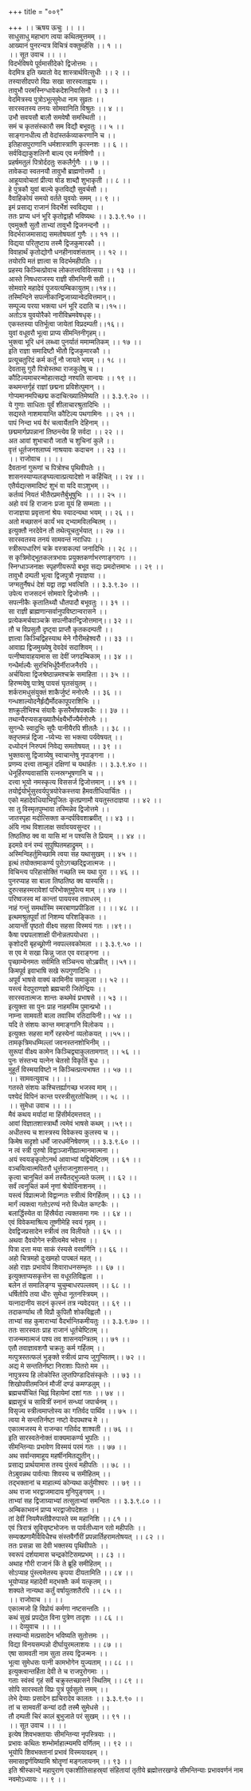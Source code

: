 +++
title = "००९"

+++
।। ऋषय ऊचुः ।। ।।  
साधुसाधु महाभाग त्वया कथितमुत्तमम् ।।  
आख्यानं पुनरन्यत्र विचित्रं वक्तुमर्हसि ।। १ ।।  
।। सूत उवाच ।। ।।  
विदर्भविषये पूर्वमासीदेको द्विजोत्तमः ।।  
वेदमित्र इति ख्यातो वेद शास्त्रार्थवित्सुधीः ।। २ ।।  
तस्यासीदपरो विप्रः सखा सारस्वताह्वयः ।।  
तावुभौ परमस्निग्धावेकदेशनिवासिनौ ।। ३ ।।  
वेदमित्रस्य पुत्रोऽभूत्सुमेधा नाम सुव्रतः ।।  
सारस्वतस्य तनयः सोमवानिति विश्रुतः ।। ४ ।।  
उभौ सवयसौ बालौ समवेषौ समस्थिती ।।  
समं च कृतसंस्कारौ सम विद्यौ बभूवतुः ।। ५ ।।  
साङ्गानधीत्य तौ वेदांस्तर्कव्याकरणानि च ।।  
इतिहासपुराणानि धर्मशास्त्राणि कृत्स्नशः ।। ६ ।।  
सर्वविद्याकुशलिनौ बाल्य एव मनीषिणौ ।।  
प्रहर्षमतुलं पित्रोर्ददतुः सकलैर्गुणैः ।। ७ ।।  
तावेकदा स्वतनयौ तावुभौ ब्राह्मणोत्तमौ ।।  
आहूयावोचतां प्रीत्या षोड शाब्दौ शुभाकृती ।। ८ ।।  
हे पुत्रकौ युवां बाल्ये कृतविद्यौ सुवर्चसौ ।।  
वैवाहिकोयं समयो वर्तते युवयोः समम् ।। ९ ।।  
इमं प्रसाद्य राजानं विदर्भेशं स्वविद्यया ।।  
ततः प्राप्य धनं भूरि कृतोद्वाहौ भविष्यथः ।। ३.३.९.१० ।।  
एवमुक्तौ सुतौ ताभ्यां तावुभौ द्विजनन्दनौ ।।  
विदर्भराजमासाद्य समतोषयतां गुणैः ।। ११ ।।  
विद्यया परितुष्टाय तस्मै द्विजकुमारकौ ।।  
विवाहार्थं कृतोद्योगौ धनहीनावशंसताम् ।। १२ ।।  
तयोरपि मतं ज्ञात्वा स विदर्भमहीपतिः ।।  
प्रहस्य किञ्चित्प्रोवाच लोकतत्त्वविवित्सया ।। १३ ।।  
आस्ते निषधराजस्य राज्ञी सीमन्तिनी सती ।।  
सोमवारे महादेवं पूजयत्यम्बिकायुतम्।।१४।।  
तस्मिन्दिने सपत्नीकान्द्विजाग्र्यान्वेदवित्तमान्।।  
सम्पूज्य परया भक्त्या धनं भूरि ददाति च।।१५।।  
अतोऽत्र युवयोरैको नारीविभ्रमवेषधृक्।।  
एकस्तस्या पतिर्भूत्वा जायेतां विप्रदम्पती।।१६।।  
युवां वधूवरौ भूत्वा प्राप्य सीमन्तिनीगृहम्।।  
भुक्त्वा भूरि धनं लब्ध्वा पुनर्यातं ममाम्मतिकम् ।। १७ ।।  
इति राज्ञा समादिष्टौ भीतौ द्विजकुमारकौ ।।  
प्रत्यूचतुरिदं कर्म कर्तुं नौ जायते भयम् ।। १८ ।।  
देवतासु गुरौ पित्रोस्तथा राजकुलेषु च ।।  
कौटिल्यमाचरन्मोहात्सद्यो नश्यति सान्वयः ।। १९ ।।  
कथमन्तर्गृहं राज्ञां छद्मना प्रविशेत्पुमान् ।।  
गोप्यमानमपिच्छद्म कदाचित्ख्यातिमेष्यति ।। ३.३.९.२० ।।  
ये गुणाः साधिताः पूर्वं शीलाचारश्रुतादिभिः ।।  
सद्यस्ते नाशमायान्ति कौटिल्य पथगामिनः ।। २१ ।।  
पापं निन्दा भयं वैरं चत्वार्येतानि देहिनाम् ।।  
छद्ममार्गप्रपन्नानां तिष्ठन्त्येव हि सर्वदा ।। २२ ।।  
अत आवां शुभाचारौ जातौ च शुचिनां कुले ।।  
वृत्तं धूर्तजनश्लाघ्यं नाश्रयावः कदाचन ।। २३ ।।  
।। राजोवाच ।। ।।  
दैवतानां गुरूणां च पित्रोश्च पृथिवीपतेः ।।  
शासनस्याप्यलङ्घ्यत्वात्प्रत्यादेशो न कर्हिचित् ।। २४ ।।  
एतैर्यद्यत्समादिष्टं शुभं वा यदि वाऽशुभम् ।।  
कर्तव्यं नियतं भीतैरप्रमत्तैर्बुभूषुभिः ।। ।। २५ ।।  
अहो वयं हि राजानः प्रजा यूयं हि सम्मताः ।।  
राजाज्ञया प्रवृत्तानां श्रेयः स्यादन्यथा भयम् ।। २६ ।।  
अतो मच्छासनं कार्यं भव द्भ्यामविलम्बितम् ।।  
इत्युक्तौ नरदेवेन तौ तथेत्यूचतुर्भयात् ।। २७ ।।  
सारस्वतस्य तनयं सामवन्तं नराधिपः ।।  
स्त्रीरूपधारिणं चक्रे वस्त्राकल्पां जनादिभिः ।। २८ ।।  
स कृत्रिमोद्भूतकलत्रभावः प्रयुक्तकर्णाभरणाङ्गरागः ।।  
स्निग्धाञ्जनाक्षः स्पृहणीयरूपो बभूव सद्यः प्रमदोत्तमाभः ।। २९ ।।  
तावुभौ दम्पती भूत्वा द्विजपुत्रौ नृपाज्ञया ।।  
जग्मतुर्नैषधं देशं यद्वा तद्वा भवत्विति ।। ३.३.९.३० ।।  
उपेत्य राजसदनं सोमवारे द्विजोत्तमैः ।।  
सपत्नीकैः कृतातिथ्यौ धौतपादौ बभूवतुः ।। ३१ ।।  
सा राज्ञी ब्राह्मणान्सर्वानुपविष्टान्वरासने ।।  
प्रत्येकमर्चयाञ्चक्रे सपत्नीकान्द्विजोत्तमान्।। ३२ ।।  
तौ च विप्रसुतौ दृष्ट्वा प्राप्तौ कृतकदम्पती ।।  
ज्ञात्वा किञ्चिद्विहस्याथ मेने गौरीमहेश्वरौ ।। ३३ ।।  
आवाह्य द्विजमुख्येषु देवदेवं सदाशिवम् ।।  
पत्नीष्वावाहयामास सा देवीं जगदम्बिकाम् ।। ३४ ।।  
गन्धैर्माल्यैः सुरभिभिर्धूपैर्नीराजनैरपि ।।  
अर्चयित्वा द्विजश्रेष्ठान्नमश्चक्रे समाहिता ।। ३५ ।।  
हिरण्मयेषु पात्रेषु पायसं घृतसंयुतम् ।।  
शर्करामधुसंयुक्तं शाकैर्जुष्टं मनोरमैः ।। ३६ ।।  
गन्धशाल्योदनैर्हृद्यैर्मोदकापूपराशिभिः ।।  
शष्क्रुलीभिश्च संयावैः कृसरैर्माषपक्वकैः ।। ३७ ।।  
तथान्यैरप्यसङ्ख्यातैर्भक्ष्यैर्भोज्यैर्मनोरमैः ।।  
सुगन्धैः स्वादुभिः सूपैः पानीयैरपि शीतलैः ।। ३८ ।।  
क्लृप्तमन्नं द्विजा -ग्र्येभ्यः सा भक्त्या पर्यवेषयत् ।।  
दध्योदनं निरुपमं निवेद्य समतोषयत् ।। ३९ ।।  
भुक्तवत्सु द्विजाग्र्येषु स्वाचान्तेषु नृपाङ्गना ।।  
प्रणम्य दत्त्वा ताम्बूलं दक्षिणां च यथार्हतः ।। ३.३.९.४० ।।  
धेनूर्हिरण्यवासांसि रत्नस्रग्भूषणानि च ।।  
दत्त्वा भूयो नमस्कृत्य विससर्ज द्विजोत्तमान् ।। ४१ ।।  
तयोर्द्वयोर्भूसुरवर्यपुत्रयोरेकस्त्तया हैमवतीधियार्चितः ।।  
एको महादेवधियाभिपूजितः कृतप्रणामौ ययतुस्तदाज्ञया ।। ४२ ।।  
सा तु विस्मृतपुम्भावा तस्मिन्नेव द्विजोत्तमे ।।  
जातस्पृहा मदोत्सिक्ता कन्दर्पविवशाब्रवीत् ।। ४३ ।।  
अंयि नाथ विशालाक्ष सर्वावयवसुन्दर ।।  
तिष्ठतिष्ठ क्व वा यासि मां न पश्यसि ते प्रियाम् ।। ४४ ।।  
इदमग्रे वनं रम्यं सुपुष्पितमहाद्रुमम् ।।  
अस्मिन्विहर्तुमिच्छामि त्वया सह यथासुखम् ।। ४५ ।।  
इत्थं तयोक्तमाकर्ण्य पुरोऽगच्छद्द्विजात्मजः ।।  
विचिन्त्य परिहासोक्तिं गच्छति स्म यथा पुरा ।। ४६ ।।  
पुनरप्याह सा बाला तिष्ठतिष्ठ क्व यास्यसि।।  
दुरुत्सहस्मरावेशां परिभोक्तुमुपेत्य माम् ।। ४७ ।।  
परिष्वजस्व मां कान्तां पाययस्व तवाधरम् ।।  
नाहं गन्तुं समर्थास्मि स्मरबाणप्रपीडिता ।। ।। ४८ ।।  
इत्थमश्रुतपूर्वां तां निशम्य परिशङ्कितः ।।  
आयान्तीं पृष्ठतो वीक्ष्य सहसा विस्मयं गतः ।।४९।।  
कैषा पद्मपलाशाक्षी पीनोन्नतपयोधरा ।।  
कृशोदरी बृहच्छ्रोणी नवपल्लवकोमला ।। ३.३.९.५० ।।  
स एव मे सखा किन्नु जात एव वराङ्गना ।।  
पृच्छाम्येनमतः सर्वमिति सञ्चिन्त्य सोऽब्रवीत् ।।५१।।  
किमपूर्व इवाभाषि सखे रूपगुणादिभिः ।।  
अपूर्वं भाषसे वाक्यं कामिनीव समाकुला ।। ५२ ।।  
यस्त्वं वेदपुराणज्ञो ब्रह्मचारी जितेन्द्रियः ।।  
सारस्वतात्मजः शान्तः कथमेवं प्रभाषसे ।। ५३ ।।  
इत्युक्ता सा पुनः प्राह नाहमस्मि पुमान्प्रभो ।।  
नाम्ना सामवती बाला तवास्मि रतिदायिनी।। ५४ ।।  
यदि ते संशयः कान्त ममाङ्गानि विलोकय ।।  
इत्युक्तः सहसा मार्गे रहस्येनां व्यलोकयत् ।।५५।।  
तामकृत्रिमधम्मिल्लां जवनस्तनशोभिनीम् ।।  
सुरूपां वीक्ष्य कामेन किञ्चिद्व्याकुलतामगात् ।। ५६ ।।  
पुनः संस्तभ्य यत्नेन चेतसो विकृतिं बुधः ।।  
मुहूर्तं विस्मयाविष्टो न किञ्चित्प्रत्यभाषत ।। ५७ ।।  
।। सामवत्युवाच ।। ।।  
गतस्ते संशयः कश्चित्तर्ह्यागच्छ भजस्व माम् ।।  
पश्येदं विपिनं कान्त परस्त्रीसुरतोचितम् ।। ५८ ।।  
।। सुमेधा उवाच ।। ।।  
मैवं कथय मर्यादां मा हिंसीर्मदमत्तवत् ।।  
आवां विज्ञातशास्त्रार्थौ त्वमेवं भाषसे कथम् ।।५९।।  
अधीतस्य च शास्त्रस्य विवेकस्य कुलस्य च ।।  
किमेष सदृशो धर्मो जारधर्मनिषेवणम् ।। ३.३.९.६० ।।  
 न त्वं स्त्री पुरुषो विद्वाञ्जानीह्यात्मानमात्मना ।।  
अयं स्वयङ्कृतोऽनर्थ आवाभ्यां यद्विचेष्टितम् ।। ६१ ।।  
वञ्चयित्वात्मपितरौ धूर्त्तराजानुशासनात् ।।  
कृत्वा चानुचितं कर्म तस्यैतद्भुज्यते फलम् ।। ६२ ।।  
सर्वं त्वनुचितं कर्म नृणां श्रेयोविनाशनम् ।।  
यस्त्वं विप्रात्मजो विद्वान्गतः स्त्रीत्वं विगर्हितम् ।। ६३ ।।  
मार्गं त्यक्त्वा गतोऽरण्यं नरो विध्येत कण्टकैः ।।  
बलार्द्धिस्येत वा हिंस्रैर्यदा त्यक्तसमा गमः ।। ६४ ।।  
एवं विवेकमाश्रित्य तूष्णीमेहि स्वयं गृहम् ।।  
देवद्विजप्रसादेन स्त्रीत्वं तव विलीयते ।। ६५ ।।  
अथवा दैवयोगेन स्त्रीत्वमेव भवेत्तव ।।  
पित्रा दत्ता मया साकं रंस्यसे वरवर्णिनि ।। ६६ ।।  
अहो चित्रमहो दुःखमहो पापबलं महत् ।।  
अहो राज्ञः प्रभावोयं शिवाराधनसम्भृतः ।। ६७ ।।  
इत्युक्ताप्यसकृत्तेन सा वधूरतिविह्वला ।।  
बलेन तं समालिङ्ग्य चुचुम्बाधरपल्लवम् ।। ६८ ।।  
धर्षितोपि तया धीरः सुमेधा नूतनस्त्रियम् ।।  
यत्नादानीय सदनं कृत्स्नं तत्र न्यवेदयत् ।। ६९ ।।  
तदाकर्ण्याथ तौ विप्रौ कुपितौ शोकविह्वलौ ।।  
ताभ्यां सह कुमाराभ्यां वैदर्भान्तिकमीयतुः ।। ३.३.९.७० ।।  
ततः सारस्वतः प्राह राजानं धूर्तचेष्टितम् ।।  
राजन्ममात्मजं पश्य तव शासनयन्त्रितम् ।। ७१ ।।  
एतौ तवाज्ञावशगौ चक्रतुः कर्म गर्हितम् ।।  
मत्पुत्रस्तत्फलं भुङ्क्ते स्त्रीत्वं प्राप्य जुगुप्सितम्।। ७२ ।।  
अद्य मे सन्ततिर्नष्टा निराशाः पितरो मम ।।  
नापुत्रस्य हि लोकोस्ति लुप्तपिण्डादिसंस्कृतेः ।। ७३ ।।  
शिखोपवीतमजिनं मौजीं दण्डं कमण्डलुम् ।।  
ब्रह्मचर्योचितं चिह्नं विहायेमां दशां गतः ।। ७४ ।।  
ब्रह्मसूत्रं च सावित्रीं स्नानं सन्ध्यां जपार्चनम् ।।  
विसृज्य स्त्रीत्वमाप्तोस्य का गतिर्वद पार्थिव ।। ७५ ।।  
त्वया मे सन्ततिर्नष्टा नष्टो वेदपथश्च मे ।।  
एकात्मजस्य मे राजन्का गतिर्वद शाश्वती ।। ७६ ।।  
इति सारस्वतेनोक्तं वाक्यमाकर्ण्य भूपतिः ।।  
सीमन्तिन्याः प्रभावेण विस्मयं परमं गतः ।। ७७ ।।  
अथ सर्वान्समाहूय महर्षीनमितद्युतीन्।।  
प्रसाद्य प्रार्थयामास तस्य पुंस्त्वं महीपतिः ।। ७८ ।।  
तेऽबुवन्नथ पार्वत्याः शिवस्य च समीहितम् ।।  
तद्भक्तानां च माहात्म्यं कोन्यथा कर्तुमीश्वरः ।। ७९ ।।  
अथ राजा भरद्वाजमादाय मुनिपुङ्गवम् ।।  
ताभ्यां सह द्विजाग्र्याभ्यां तत्सुताभ्यां समन्वितः ।। ३.३.९.८० ।।  
अम्बिकाभवनं प्राप्य भरद्वाजोपदेशतः ।।  
तां देवीं नियमैस्तीव्रैरुपास्ते स्म महानिशि ।। ८१ ।।  
एवं त्रिरात्रं सुविसृष्टभोजनः स पार्वतीध्यान रतो महीपतिः ।।  
सम्यक्प्रणामैर्विविधैश्च संस्तवैर्गौरीं प्रपन्नार्तिहरामतोषयत् ।। ८२ ।।  
ततः प्रसन्ना सा देवी भक्तस्य पृथिवीपतेः ।।  
स्वरूपं दर्शयामास चन्द्रकोटिसमप्रभम् ।। ८३ ।।  
अथाह गौरी राजानं किं ते ब्रूहि समीहितम् ।।  
सोऽप्याह पुंस्त्वमेतस्य कृपया दीयतामिति ।। ८४ ।।  
भूयोप्याह महादेवी मद्भक्तैः कर्म यत्कृतम् ।।  
शक्यते नान्यथा कर्तुं वर्षायुतशतैरपि ।। ८५ ।।  
।। राजोवाच ।। ।।  
एकात्मजो हि विप्रोयं कर्मणा नष्टसन्ततिः ।।  
कथं सुखं प्रपद्येत विना पुत्रेण तादृशः ।। ८६ ।।  
।। देव्युवाच ।। ।।  
तस्यान्यो मत्प्रसादेन भविष्यति सुतोत्तमः ।।  
विद्या विनयसम्पन्नो दीर्घायुरमलाशयः ।। ८७ ।।  
एषा सामवती नाम सुता तस्य द्विजन्मनः ।।  
भूत्वा सुमेधसः पत्नी कामभोगेन युज्यताम् ।। ८८ ।।  
इत्युक्त्वान्तर्हिता देवी ते च राजपुरोगमाः ।।  
गताः स्वंस्वं गृहं सर्वे चक्रुस्तच्छासने स्थितिम् ।। ८९ ।।  
सोपि सारस्वतो विप्रः पुत्रं पूर्वसुतो त्तमम् ।।  
लेभे देव्याः प्रसादेन ह्यचिरादेव कालतः ।। ३.३.९.९० ।।  
तां च सामवतीं कन्यां ददौ तस्मै सुमेधसे ।।  
तौ दम्पती चिरं कालं बुभुजाते परं सुखम् ।। ९१ ।।  
।। सूत उवाच ।। ।।  
इत्येष शिवभक्तायाः सीमन्तिन्या नृपस्त्रियाः ।।  
प्रभावः कथितः शम्भोर्माहात्म्यमपि वर्णितम् ।। ९२ ।।  
 भूयोपि शिवभक्तानां प्रभावं विस्मयावहम् ।।  
समासाद्वर्णयिष्यामि श्रोतॄणां मङ्गलायनम् ।। ९३ ।।  
इति श्रीस्कान्दे महापुराण एकाशीतिसाहस्र्यां संहितायां तृतीये ब्रह्मोत्तरखण्डे सीमन्तिन्याः प्रभाववर्णनं नाम नवमोऽध्यायः ।। ९ ।।